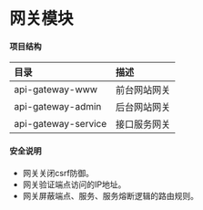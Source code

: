 # 网关模块
#### 项目结构
|目录|描述|
|:-|:-|
|api-gateway-www|前台网站网关|
|api-gateway-admin|后台网站网关|
|api-gateway-service|接口服务网关|

#### 安全说明
* 网关关闭csrf防御。
* 网关验证端点访问的IP地址。
* 网关屏蔽端点、服务、服务熔断逻辑的路由规则。